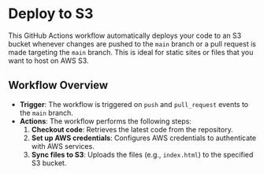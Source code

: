 # Deploy to S3

This GitHub Actions workflow automatically deploys your code to an S3 bucket whenever changes are pushed to the `main` branch or a pull request is made targeting the `main` branch. This is ideal for static sites or files that you want to host on AWS S3.

## Workflow Overview

- **Trigger**: The workflow is triggered on `push` and `pull_request` events to the `main` branch.
- **Actions**: The workflow performs the following steps:
  1. **Checkout code**: Retrieves the latest code from the repository.
  2. **Set up AWS credentials**: Configures AWS credentials to authenticate with AWS services.
  3. **Sync files to S3**: Uploads the files (e.g., `index.html`) to the specified S3 bucket.
